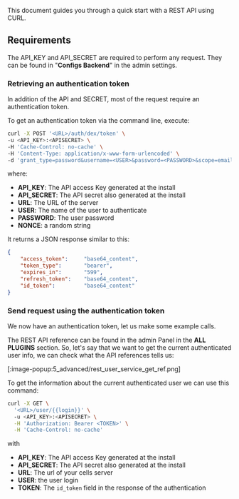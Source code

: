 
This document guides you through a quick start with a REST API using CURL.

## Requirements

The API_KEY and API_SECRET are required to perform any request. They can be found in "**Configs Backend**" in the admin settings.

### Retrieving an authentication token

In addition of the API and SECRET, most of the request require an authentication token. 

To get an authentication token via the command line, execute:

```sh
curl -X POST '<URL>/auth/dex/token' \
-u <API_KEY>:<APISECRET> \
-H 'Cache-Control: no-cache' \
-H 'Content-Type: application/x-www-form-urlencoded' \
-d 'grant_type=password&username=<USER>&password=<PASSWORD>&scope=email%20profile%20pydio&nonce=<NONCE>'
```

where:

- **API_KEY**: The API access Key generated at the install
- **API_SECRET**: The API secret also generated at the install
- **URL**: The URL of the server
- **USER**: The name of the user to authenticate
- **PASSWORD**: The user password
- **NONCE**: a random string

It returns a JSON response similar to this:

```JSON
{
    "access_token":     "base64_content",
    "token_type":       "bearer",
    "expires_in":       "599",
    "refresh_token":    "base64_content",
    "id_token":         "base64_content"
}
```

### Send request using the authentication token

We now have an authentication token, let us make some example calls.

The REST API reference can be found in the admin Panel in the **ALL PLUGINS** section. So, let's say that we want to get the current authenticated user info, we can check what the API references tells us:

[:image-popup:5_advanced/rest_user_service_get_ref.png]

To get the information about the current authenticated user we can use this command:

``` Bash
curl -X GET \
  '<URL>/user/{{login}}' \  
  -u <API_KEY>:<APISECRET> \
  -H 'Authorization: Bearer <TOKEN>' \
  -H 'Cache-Control: no-cache'
```

with

- **API_KEY**: The API access Key generated at the install
- **API_SECRET**: The API secret also generated at the install
- **URL**: The url of your cells server
- **USER**: the user login
- **TOKEN**: The `id_token` field in the response of the authentication

